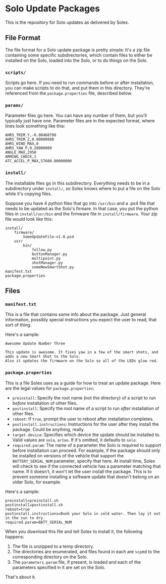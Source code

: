 # Solo Update Packages

This is the repository for Solo updates as delivered by Solex.

## File Format

The file format for a Solo update package is pretty simple: It's a zip file containing some specific subdirectories, which 
contain files to either be installed on the Solo, loaded into the Solo, or to do things on the Solo.

### ```scripts/```
Scripts go here. If you need to run commands before or after installation, you can make scripts to do that, and 
put them in this directory. They're referenced from the ```package.properties``` file, described below.

### ```params/```
Parameter files go here. You can have any number of them, but you'll typically just have one. Parameter files are 
in the expected format, where lines look something like this:
```
AHRS_TRIM_Y,-0.00460798
AHRS_TRIM_Z,0.00000000
AHRS_WIND_MAX,0
AHRS_YAW_P,0.20000000
ANGLE_MAX,2950
ARMING_CHECK,1
ATC_ACCEL_P_MAX,57600.00000000
```

### ```install/```
The installable files go in this subdirectory. Everything needs to be in a subdirectory under ```install/```, so Solex knows where to put a file on the Solo while it's copying files.

Suppose you have 4 python files that go into `/usr/bin` and a .px4 file that needs to be updated as the Solo's firmare. In that case, 
you put the python files in ```install/usr/bin``` and the firmware file in ```install/firmware```. Your zip file would look like this:

```
install/
    firmware/
        SomeUpdateFile-v1.0.px4
    usr/
        bin/
            follow.py
            buttonManager.py
            multipoint.py
            shotManager.py
            someNewSmartShot.py
manifest.txt
package.properties
```

## Files

### ```manifest.txt```
This is a file that contains some info about the package. Just general information, possibly special instructions you expect the 
user to read, that sort of thing.

Here's a sample:
```
Awesome Update Number Three

This update is awesome. It fixes yaw in a few of the smart shots, and adds a new Smart Shot to the Solo. 
Also it updates the firmware on the Solo so all of the LEDs glow red.
```


### ```package.properties```
This is a file Solex uses as a guide for how to treat an update package. Here are the legal values for ```package.properties```:
*   ```preinstall```: Specify the root name (not the directory) of a script to run _before_ installation of other files.
*   ```postinstall```: Specify the root name of a script to run _after_ installation of other files.
*   ```reboot```: If ```true```, prompt the user to reboot after installation completes.
*   ```postinstall.instructions```: Instructions for the user after they install the package. Could be anything, really.
*   ```target.device```: Specifies which device the update should be installed to. Valid values are ```solo```, ```artoo```. If it's omitted, it defaults to ```solo```.
*   ```required.param```: The name of a parameter the Solo is required to support before installation can proceed. For example, if the 
    package should only be installed on versions of the vehicle that support the ```BATTERY_SERIAL_NUM``` parameter, specify that here.
    At install time, Solex will check to see if the connected vehicle has a parameter matching that name. If it doesn't, it won't let the user install the package. This is to prevent someone installing a software update that doesn't belong on an older Solo, for example.

Here's a sample:
```
preinstall=preinstall.sh
postinstall=postinstall.sh
reboot=true
postinstall.instructions=Dunk your Solo in cold water. Then lay it out in the sun to dry.
required.param=BATT_SERIAL_NUM
```

When you download this file and tell Solex to install it, the following happens:

1.  The file is unzipped to a temp directory.
2.  The directories are enumerated, and files found in each are `scp`ed to the corresponding directory on the Solo.
3.  The `parameters.param` file, if present, is loaded and each of the parameters specified in it are set on the Solo.

That's about it.



